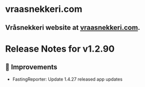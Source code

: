 # vraasnekkeri.com
## Vråsnekkeri website at [vraasnekkeri.com](https://www.vraasnekkeri.com).

# Release Notes for v1.2.90
## 🔨 Improvements
- FastingReporter: Update 1.4.27 released app updates